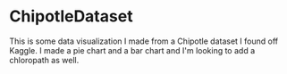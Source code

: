 # ChipotleDataset
This is some data visualization I made from a Chipotle dataset I found off Kaggle. I made a pie chart and a bar chart and I'm looking to add a chloropath as well.
